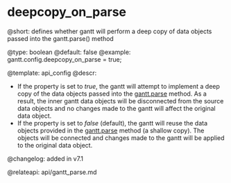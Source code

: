 deepcopy_on_parse
=============


@short: defines whether gantt will perform a deep copy of data objects passed into the gantt.parse() method
	

@type: boolean
@default: false
@example:
gantt.config.deepcopy_on_parse = true;

@template:	api_config
@descr:


- If the property is set to *true*, the gantt will attempt to implement a deep copy of the data objects passed into the [gantt.parse](api/gantt_parse.md) method. As a result, the inner gantt data objects will be disconnected from the source data objects and no changes made to the gantt will affect the original data object.
- If the property is set to *false* (default), the gantt will reuse the data objects provided in the [gantt.parse](api/gantt_parse.md) method (a shallow copy). The objects will be connected and changes made to the gantt will be applied to the original data object.

@changelog: added in v7.1

@relateapi:
api/gantt_parse.md